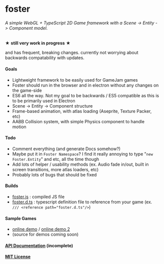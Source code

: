 # foster
###### A simple WebGL + TypeScript 2D Game framework with a Scene -> Entity -> Component model.

★ **still very work in progress** ★

and has frequent, breaking changes. currently not worrying about backwards compatability with updates.

#### Goals
 - Lightweight framework to be easily used for GameJam games
 - Foster should run in the browser and in electron without any changes on the game-side
 - ES6 all the way. Not my goal to be backwards / ES5 compatible as this is to be primarily used in Electron
 - Scene -> Entity -> Component structure
 - Frame-based animation, with atlas loading (Aseprite, Texture Packer, etc)
 - AABB Collision system, with simple Physics component to handle motion 
 
#### Todo
 - Comment everything (and generate Docs somehow?)
 - Maybe put it in  `Foster Namespace`? I find it really annoying to type "`new Foster.Entity`" and etc, all the time though
 - Add lots of helper / usability methods (ex. Audio fade in/out, built in screen transitions, more atlas loaders, etc)
 - Probably lots of bugs that should be fixed
 
#### Builds
 - [foster.js](bin/foster.js) : compiled JS file
 - [foster.d.ts](bin/foster.d.ts) : typescript definition file to reference from your game (ex. `/// <reference path="foster.d.ts"/>`)

#### Sample Games
 - [online demo](http://noelfb.com/foster/sample_game/) / [online demo 2](http://noelfb.com/foster/sample_game2/)
 - (source for demos coming soon)

#### [API Documentation](api.md) (incomplete)
#### [MIT License](license.md)
